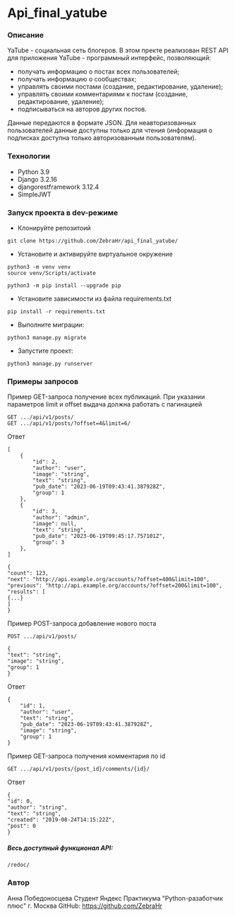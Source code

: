 # Api_final_yatube

### Описание
YaTube - социальная сеть блогеров.
В этом пректе реализован REST API для приложения YaTube - программный интерфейс, позволяющий:
- получать информацию о постах всех пользователей;
- получать информацию о сообществах;
- управлять своими постами (создание, редактирование, удаление);
- управлять своими комментариями к постам (создание, редактирование, удаление);
- подписываться на авторов других постов.

Данные передаются в формате JSON.
Для неавторизованных пользователей данные доступны только для чтения (информация о подписках доступна только авторизованным пользователям).
### Технологии
- Python 3.9
- Django 3.2.16
- djangorestframework 3.12.4
- SimpleJWT

### Запуск проекта в dev-режиме
- Клонируйте репозитоий
```
git clone https://github.com/ZebraHr/api_final_yatube/
```
- Установите и активируйте виртуальное окружение
```
python3 -m venv venv
source venv/Scripts/activate
```
```
python3 -m pip install --upgrade pip
```
- Установите зависимости из файла requirements.txt
```
pip install -r requirements.txt
``` 
- Выполните миграции:
```
python3 manage.py migrate
```

- Запустите проект:

```
python3 manage.py runserver
```
### Примеры запросов
Пример GET-запроса получение всех публикаций. При указании параметров limit и offset выдача должна работать с пагинацией
```
GET .../api/v1/posts/
GET .../api/v1/posts/?offset=4&limit=6/
```
Ответ
```
[
    {
        "id": 2,
        "author": "user",
        "image": "string",
        "text": "string",
        "pub_date": "2023-06-19T09:43:41.387928Z",
        "group": 1
    },
    {
        "id": 3,
        "author": "admin",
        "image": null,
        "text": "string",
        "pub_date": "2023-06-19T09:45:17.757101Z",
        "group": 3
    },
]
```
```
{
"count": 123,
"next": "http://api.example.org/accounts/?offset=400&limit=100",
"previous": "http://api.example.org/accounts/?offset=200&limit=100",
"results": [
{...}
]
}
```
Пример POST-запроса добавление нового поста
```
POST .../api/v1/posts/
```
```
{
"text": "string",
"image": "string",
"group": 1
}
```
Ответ
```
{
    "id": 1,
    "author": "user",
    "text": "string",
    "pub_date": "2023-06-19T09:43:41.387928Z",
    "image": "string",
    "group": 1
}
```
Пример GET-запроса получения комментария по id
```
GET .../api/v1/posts/{post_id}/comments/{id}/
```
Ответ
```
{
"id": 0,
"author": "string",
"text": "string",
"created": "2019-08-24T14:15:22Z",
"post": 0
}
```
##### Весь доступный функционал API:
```
/redoc/
```
### Автор
Анна Победоносцева
Студент Яндекс Практикума "Python-разаботчик плюс"
г. Москва
GitHub: https://github.com/ZebraHr
